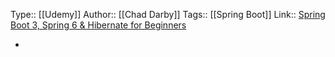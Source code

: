 Type:: [[Udemy]]
Author:: [[Chad Darby]]
Tags:: [[Spring Boot]]
Link:: [Spring Boot 3, Spring 6 & Hibernate for Beginners](https://www.udemy.com/course/spring-hibernate-tutorial)

-